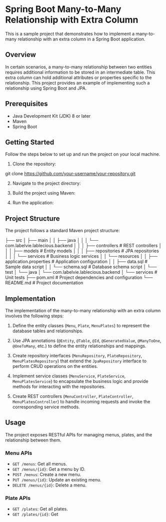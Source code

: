 # Spring Boot Many-to-Many Relationship with Extra Column

This is a sample project that demonstrates how to implement a many-to-many relationship with an extra column in a Spring Boot application.

## Overview

In certain scenarios, a many-to-many relationship between two entities requires additional information to be stored in an intermediate table. This extra column can hold additional attributes or properties specific to the relationship. This project provides an example of implementing such a relationship using Spring Boot and JPA.

## Prerequisites

- Java Development Kit (JDK) 8 or later
- Maven
- Spring Boot

## Getting Started

Follow the steps below to set up and run the project on your local machine.

1. Clone the repository:

git clone https://github.com/your-username/your-repository.git

2. Navigate to the project directory:


3. Build the project using Maven:


4. Run the application:


## Project Structure

The project follows a standard Maven project structure:

├── src
│ ├── main
│ │ ├── java
│ │ │ └── com.labelvie.lablecious.backend
│ │ │ ├── controllers # REST controllers
│ │ │ ├── models # Entity models
│ │ │ ├── repositories # JPA repositories
│ │ │ └── services # Business logic services
│ │ └── resources
│ │ ├── application.properties # Application configuration
│ │ ├── data.sql # Sample data script
│ │ └── schema.sql # Database schema script
│ └── test
│ └── java
│ └── com.labelvie.lablecious.backend
│ └── services # Unit tests
├── pom.xml # Project dependencies and configuration
└── README.md # Project documentation

## Implementation

The implementation of the many-to-many relationship with an extra column involves the following steps:

1. Define the entity classes (`Menu`, `Plate`, `MenuPlates`) to represent the database tables and relationships.

2. Use JPA annotations (`@Entity`, `@Table`, `@Id`, `@GeneratedValue`, `@ManyToOne`, `@OneToMany`, etc.) to define the entity relationships and mappings.

3. Create repository interfaces (`MenuRepository`, `PlateRepository`, `MenuPlatesRepository`) that extend the `JpaRepository` interface to perform CRUD operations on the entities.

4. Implement service classes (`MenuService`, `PlateService`, `MenuPlatesService`) to encapsulate the business logic and provide methods for interacting with the repositories.

5. Create REST controllers (`MenuController`, `PlateController`, `MenuPlatesController`) to handle incoming requests and invoke the corresponding service methods.

## Usage

The project exposes RESTful APIs for managing menus, plates, and the relationship between them.

### Menu APIs

- `GET /menus`: Get all menus.
- `GET /menus/{id}`: Get a menu by ID.
- `POST /menus`: Create a new menu.
- `PUT /menus/{id}`: Update an existing menu.
- `DELETE /menus/{id}`: Delete a menu.

### Plate APIs

- `GET /plates`: Get all plates.
- `GET /plates/{id}`: Get

